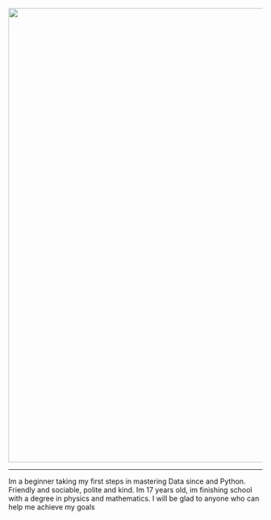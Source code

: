 
<a href="https://www.rishit.tech"><img src="https://github.com/Destroyagony/Rishit-dagli/assets/147639560/eabd6dd9-2600-44f4-8a5a-059df594ee23" width="900"></a>
 
<hr>


Im a beginner taking my first steps in mastering Data since and Python. Friendly and sociable, polite and kind. Im 17 years old, im finishing school with a degree in physics and mathematics. I will be glad to anyone who can help me achieve my goals


